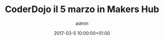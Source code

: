 ---
author: admin
comments: false
date: 2017-03-5 10:00:00+01:00
layout: event
location: makershub
registration_url: https://www.eventbrite.it/e/biglietti-carnevale-con-i-makers-5-marzo-31968880783
type: Player
slug: coderdojo-il-5-marzo-in-makershub
title: CoderDojo il 5 marzo in Makers Hub
img: event_03.jpg
thumb: event_03.jpg
categories:
- event_planned
---